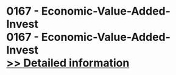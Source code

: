 # 0167 - Economic-Value-Added-Invest<br />0167 - Economic-Value-Added-Invest<br />[>> Detailed information](https://secure.shareit.com/shareit/product.html?productid=301003058&affiliateid=200057808)